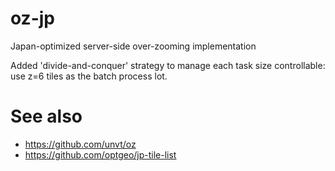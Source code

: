# oz-jp
Japan-optimized server-side over-zooming implementation

Added 'divide-and-conquer' strategy to manage each task size controllable: use z=6 tiles as the batch process lot. 

# See also
- https://github.com/unvt/oz
- https://github.com/optgeo/jp-tile-list
